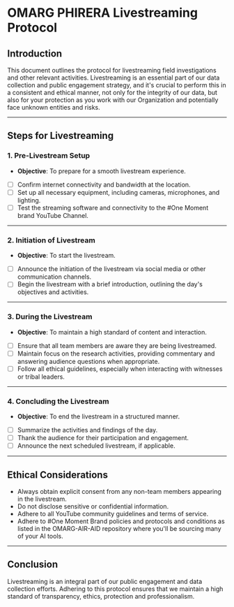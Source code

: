 # OMARG PHIRERA Livestreaming Protocol

## Introduction
This document outlines the protocol for livestreaming field investigations and other relevant activities. Livestreaming is an essential part of our data collection and public engagement strategy, and it's crucial to perform this in a consistent and ethical manner, not only for the integrity of our data, but also for your protection as you work with our Organization and potentially face unknown entities and risks.

---

## Steps for Livestreaming

### 1. Pre-Livestream Setup

- **Objective**: To prepare for a smooth livestream experience.
- [ ] Confirm internet connectivity and bandwidth at the location.
- [ ] Set up all necessary equipment, including cameras, microphones, and lighting.
- [ ] Test the streaming software and connectivity to the #One Moment brand YouTube Channel.

---

### 2. Initiation of Livestream

- **Objective**: To start the livestream.
- [ ] Announce the initiation of the livestream via social media or other communication channels.
- [ ] Begin the livestream with a brief introduction, outlining the day's objectives and activities.

---

### 3. During the Livestream

- **Objective**: To maintain a high standard of content and interaction.
- [ ] Ensure that all team members are aware they are being livestreamed.
- [ ] Maintain focus on the research activities, providing commentary and answering audience questions when appropriate.
- [ ] Follow all ethical guidelines, especially when interacting with witnesses or tribal leaders.

---

### 4. Concluding the Livestream

- **Objective**: To end the livestream in a structured manner.
- [ ] Summarize the activities and findings of the day.
- [ ] Thank the audience for their participation and engagement.
- [ ] Announce the next scheduled livestream, if applicable.

---

## Ethical Considerations

- Always obtain explicit consent from any non-team members appearing in the livestream.
- Do not disclose sensitive or confidential information.
- Adhere to all YouTube community guidelines and terms of service.
- Adhere to #One Moment Brand policies and protocols and conditions as listed in the OMARG-AIR-AID repository where you'll be sourcing many of your AI tools.

---

## Conclusion
Livestreaming is an integral part of our public engagement and data collection efforts. Adhering to this protocol ensures that we maintain a high standard of transparency, ethics, protection and professionalism.

